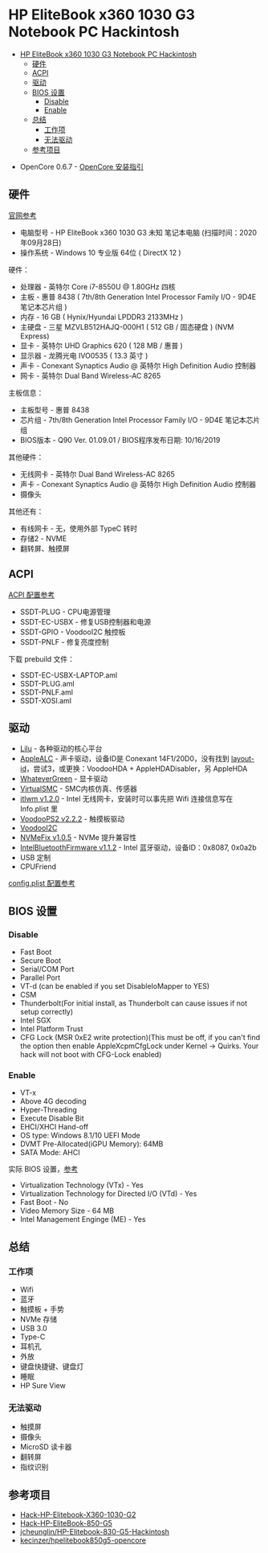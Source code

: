 # HP EliteBook x360 1030 G3 Notebook PC Hackintosh

<!-- TOC -->

- [HP EliteBook x360 1030 G3 Notebook PC Hackintosh](#hp-elitebook-x360-1030-g3-notebook-pc-hackintosh)
  - [硬件](#硬件)
  - [ACPI](#acpi)
  - [驱动](#驱动)
  - [BIOS 设置](#bios-设置)
    - [Disable](#disable)
    - [Enable](#enable)
  - [总结](#总结)
    - [工作项](#工作项)
    - [无法驱动](#无法驱动)
  - [参考项目](#参考项目)

<!-- /TOC -->
- OpenCore 0.6.7 - [OpenCore 安装指引](https://dortania.github.io/OpenCore-Install-Guide/)

## 硬件

[官网参考](https://support.hp.com/cn-zh/product/hp-elitebook-x360-1030-g3-notebook-pc/19753388/manuals)

- 电脑型号 - HP EliteBook x360 1030 G3 未知 笔记本电脑  (扫描时间：2020年09月28日)
- 操作系统 - Windows 10 专业版 64位 ( DirectX 12 )

硬件：

- 处理器 - 英特尔 Core i7-8550U @ 1.80GHz 四核
- 主板 - 惠普 8438 ( 7th/8th Generation Intel Processor Family I/O - 9D4E 笔记本芯片组 )
- 内存 - 16 GB ( Hynix/Hyundai LPDDR3 2133MHz )
- 主硬盘 - 三星 MZVLB512HAJQ-000H1 ( 512 GB / 固态硬盘 ) (NVM Express)
- 显卡 - 英特尔 UHD Graphics 620 ( 128 MB / 惠普 )
- 显示器 - 龙腾光电 IVO0535 ( 13.3 英寸  )
- 声卡 - Conexant Synaptics Audio @ 英特尔 High Definition Audio 控制器
- 网卡 - 英特尔 Dual Band Wireless-AC 8265

主板信息：

- 主板型号 - 惠普 8438
- 芯片组 - 7th/8th Generation Intel Processor Family I/O - 9D4E 笔记本芯片组
- BIOS版本 - Q90 Ver. 01.09.01  /  BIOS程序发布日期: 10/16/2019

其他硬件：

- 无线网卡 - 英特尔 Dual Band Wireless-AC 8265
- 声卡 - Conexant Synaptics Audio @ 英特尔 High Definition Audio 控制器
- 摄像头

其他还有：

- 有线网卡 - 无，使用外部 TypeC 转时
- 存储2 - NVME
- 翻转屏、触摸屏

## ACPI

[ACPI 配置参考](https://dortania.github.io/Getting-Started-With-ACPI/ssdt-platform.html#laptop)

- SSDT-PLUG - CPU电源管理
- SSDT-EC-USBX - 修复USB控制器和电源
- SSDT-GPIO - VoodooI2C 触控板
- SSDT-PNLF - 修复亮度控制

下载 prebuild 文件：

- SSDT-EC-USBX-LAPTOP.aml
- SSDT-PLUG.aml
- SSDT-PNLF.aml
- SSDT-XOSI.aml

## 驱动

- [Lilu](https://github.com/acidanthera/Lilu/releases) - 各种驱动的核心平台
- [AppleALC](https://github.com/acidanthera/AppleALC/releases) - 声卡驱动，设备ID是 Conexant 14F1/20D0，没有找到 [layout-id](https://github.com/acidanthera/AppleALC/wiki/Supported-codecs)，尝试3，或更换：VoodooHDA + AppleHDADisabler，另 AppleHDA
- [WhateverGreen](https://github.com/acidanthera/WhateverGreen/releases) - 显卡驱动
- [VirtualSMC](https://github.com/acidanthera/VirtualSMC/releases) - SMC内核仿真、传感器
- [itlwm v1.2.0](https://github.com/OpenIntelWireless/itlwm/) - Intel 无线网卡，安装时可以事先把 Wifi 连接信息写在 Info.plist 里
- [VoodooPS2 v2.2.2](https://github.com/acidanthera/VoodooPS2) - 触摸板驱动
- [VoodooI2C](https://github.com/VoodooI2C/VoodooI2C)
- [NVMeFix v1.0.5](https://github.com/acidanthera/NVMeFix) - NVMe 提升兼容性
- [IntelBluetoothFirmware v1.1.2](https://github.com/OpenIntelWireless/IntelBluetoothFirmware) - Intel 蓝牙驱动，设备ID：0x8087, 0x0a2b
- USB 定制
- CPUFriend

[config.plist 配置参考](https://dortania.github.io/OpenCore-Install-Guide/config-laptop.plist/kaby-lake.html)

## BIOS 设置

### Disable

- Fast Boot
- Secure Boot
- Serial/COM Port
- Parallel Port
- VT-d (can be enabled if you set DisableIoMapper to YES)
- CSM
- Thunderbolt(For initial install, as Thunderbolt can cause issues if not setup correctly)
- Intel SGX
- Intel Platform Trust
- CFG Lock (MSR 0xE2 write protection)(This must be off, if you can't find the option then enable AppleXcpmCfgLock under Kernel -> Quirks. Your hack will not boot with CFG-Lock enabled)

### Enable

- VT-x
- Above 4G decoding
- Hyper-Threading
- Execute Disable Bit
- EHCI/XHCI Hand-off
- OS type: Windows 8.1/10 UEFI Mode
- DVMT Pre-Allocated(iGPU Memory): 64MB
- SATA Mode: AHCI

实际 BIOS 设置，[参考](https://github.com/kinoute/Hack-HP-EliteBook-850-G5/blob/master/BIOS/README.md)

- Virtualization Technology (VTx) - Yes
- Virtualization Technology for Directed I/O (VTd) - Yes
- Fast Boot - No
- Video Memory Size - 64 MB
- Intel Management Enginge (ME) - Yes

## 总结

### 工作项

- Wifi
- 蓝牙
- 触摸板 + 手势
- NVMe 存储
- USB 3.0
- Type-C
- 耳机孔
- 外放
- 键盘快捷键、键盘灯
- 睡眠
- HP Sure View

### 无法驱动

- 触摸屏
- 摄像头
- MicroSD 读卡器
- 翻转屏
- 指纹识别

## 参考项目

- [Hack-HP-Elitebook-X360-1030-G2](https://github.com/cguo2013/Hack-HP-Elitebook-X360-1030-G2)
- [Hack-HP-EliteBook-850-G5](https://github.com/kinoute/Hack-HP-EliteBook-850-G5)
- [jcheunglin/HP-Elitebook-830-G5-Hackintosh](https://github.com/jcheunglin/HP-Elitebook-830-G5-Hackintosh)
- [kecinzer/hpelitebook850g5-opencore](https://github.com/kecinzer/hpelitebook850g5-opencore)
